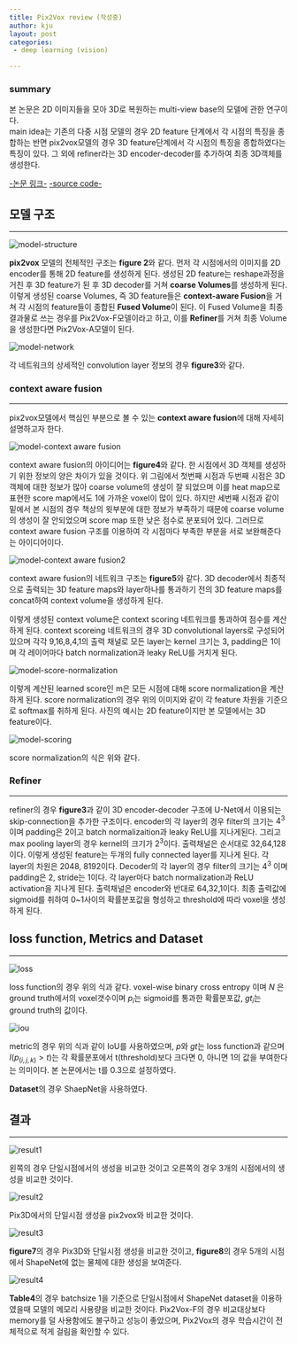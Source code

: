 ```yaml
---
title: Pix2Vox review (작성중)
author: kju
layout: post
categories: 
 - deep learning (vision)

---
```

### summary    
본 논문은 2D 이미지들을 모아 3D로 복원하는 multi-view base의 모델에 관한 연구이다.    
main idea는 기존의 다중 시점 모델의 경우 2D feature 단계에서 각 시점의 특징을 종합하는 반면 pix2vox모델의 경우 3D feature단계에서 각 시점의 특징을 종합하였다는 특징이 있다. 그 외에 refiner라는 3D encoder-decoder를 추가하여 최종 3D객체를 생성한다.

[-논문 링크-](https://arxiv.org/abs/1901.11153, "Pix2Vox: Context-aware 3D Reconstruction from Single and Multi-view Images")      [-source code-](https://github.com/hzxie/Pix2Vox "github code")

## 모델 구조
<hr>

![model-structure](/post_images/pix2vox/pix2vox_architecture.PNG "pix2vox 모델 구조") 

 **pix2vox** 모델의 전체적인 구조는 **figure 2**와 같다.
 먼저 각 시점에서의 이미지를 2D encoder를 통해 2D feature를 생성하게 된다. 생성된 2D feature는 reshape과정을 거친 후 3D feature가 된 후 3D decoder를 거쳐 **coarse Volumes**를 생성하게 된다. 이렇게 생성된 coarse Volumes, 즉 3D feature들은 **context-aware Fusion**을 거쳐 각 시점의 feature들이 종합된 **Fused Volume**이 된다. 이 Fused Volume을 최종 결과물로 쓰는 경우를 Pix2Vox-F모델이라고 하고, 이를 **Refiner**를 거쳐 최종 Volume을 생성한다면 Pix2Vox-A모델이 된다.

![model-network](/post_images/pix2vox/pix2vox_architecture2.PNG "pix2vox 네트워크 구조") 

 각 네트워크의 상세적인 convolution layer 정보의 경우 **figure3**와 같다. 

### context aware fusion 
<hr>

 pix2vox모델에서 핵심인 부분으로 볼 수 있는 **context aware fusion**에 대해 자세히 설명하고자 한다.

![model-context aware fusion](/post_images/pix2vox/context_aware_fusion.PNG "context aware fusion") 

context aware fusion의 아이디어는 **figure4**와 같다. 한 시점에서 3D 객체를 생성하기 위한 정보의 양은 차이가 있을 것이다. 위 그림에서 첫번째 시점과 두번째 시점은 3D 객체에 대한 정보가 많아 coarse volume의 생성이 잘 되었으며 이를 heat map으로 표현한 score map에서도 1에 가까운 voxel이 많이 있다. 하지만 세번째 시점과 같이 밑에서 본 시점의 경우 책상의 윗부분에 대한 정보가 부족하기 때문에 coarse volume의 생성이 잘 안되었으며 score map 또한 낮은 점수로 분포되어 있다. 그러므로 context aware fusion 구조를 이용하여 각 시점마다 부족한 부분을 서로 보완해준다는 아이디어이다.

![model-context aware fusion2](/post_images/pix2vox/context_aware_fusion2.PNG "context aware fusion") 

 context aware fusion의 네트워크 구조는 **figure5**와 같다. 3D decoder에서 최종적으로 출력되는 3D feature maps와 layer하나를 통과하기 전의 3D feature maps를 concat하여 context volume을 생성하게 된다.

 이렇게 생성된 context volume은 context scoring 네트워크를 통과하여 점수를 계산하게 된다. context scoreing 네트워크의 경우 3D convolutional layers로 구성되어 있으며 각각 9,16,8,4,1의 출력 채널로 모든 layer는 kernel 크기는 3, padding은 1이며 각 레이어마다 batch normalization과 leaky ReLU를 거치게 된다. 


 ![model-score-normalization](/post_images/pix2vox/score_normalization.png "score-normalization") 

 이렇게 계산된 learned score인 m은 모든 시점에 대해 score normalization을 계산하게 된다. score normalization의 경우 위의 이미지와 같이 각 feature 차원을 기준으로 softmax를 취하게 된다. 사진의 예시는 2D feature이지만 본 모델에서는 3D feature이다.

![model-scoring](/post_images/pix2vox/scoring.PNG "scoring") 

score normalization의 식은 위와 같다.

### Refiner
<hr>

refiner의 경우 **figure3**과 같이 3D encoder-decoder 구조에 U-Net에서 이용되는 skip-connection을 추가한 구조이다.
 encoder의 각 layer의 경우 filter의 크기는 ${4^3}$이며 padding은 2이고 batch normalizaition과 leaky ReLU를 지나게된다. 그리고 max pooling layer의 경우 kernel의 크기가 ${2^3}$이다. 출력채널은 순서대로 32,64,128이다.
 이렇게 생성된 feature는 두개의 fully connected layer를 지나게 된다. 각 layer의 차원은 2048, 8192이다.
 Decoder의 각 layer의 경우 filter의 크기는 ${4^3}$ 이며 padding은 2, stride는 1이다. 각 layer마다 batch normalization과 ReLU activation을 지나게 된다. 출력채널은 encoder와 반대로 64,32,1이다. 최종 출력값에 sigmoid를 취하여 0~1사이의 확률분포값을 형성하고 threshold에 따라 voxel을 생성하게 된다.


## loss function, Metrics and Dataset
<hr>

![loss](/post_images/pix2vox/loss.PNG "loss") 

loss function의 경우 위의 식과 같다. voxel-wise binary cross entropy 이며 ${N}$ 은 ground truth에서의 voxel갯수이며 ${p_i}$는 sigmoid를 통과한 확률분포값, ${gt_i}$는 ground truth의 값이다.

![iou](/post_images/pix2vox/iou.PNG "iou") 

metric의 경우 위의 식과 같이 IoU를 사용하였으며, ${p}$와 ${gt}$는 loss function과 같으며 ${I(p_(i,j,k) > t)}$는 각 확률분포에서 t(threshold)보다 크다면 0, 아니면 1의 값을 부여한다는 의미이다. 본 논문에서는 t를 0.3으로 설정하였다.

**Dataset**의 경우 ShaepNet을 사용하였다.

## 결과
<hr>

![result1](/post_images/pix2vox/result1.PNG "result1") 

왼쪽의 경우 단일시점에서의 생성을 비교한 것이고 오른쪽의 경우 3개의 시점에서의 생성을 비교한 것이다.

![result2](/post_images/pix2vox/result2.PNG "result2") 

Pix3D에서의 단일시점 생성을 pix2vox와 비교한 것이다.

![result3](/post_images/pix2vox/result3.PNG "result3") 

**figure7**의 경우 Pix3D와 단일시점 생성을 비교한 것이고, **figure8**의 경우 5개의 시점에서 ShapeNet에 없는 물체에 대한 생성을 보여준다.

![result4](/post_images/pix2vox/result4.PNG "result4") 

**Table4**의 경우 batchsize 1을 기준으로 단일시점에서 ShapeNet dataset을 이용하였을때 모델의 메모리 사용량을 비교한 것이다. Pix2Vox-F의 경우 비교대상보다 memory를 덜 사용함에도 불구하고 성능이 좋았으며, Pix2Vox의 경우 학습시간이 전체적으로 적게 걸림을 확인할 수 있다.